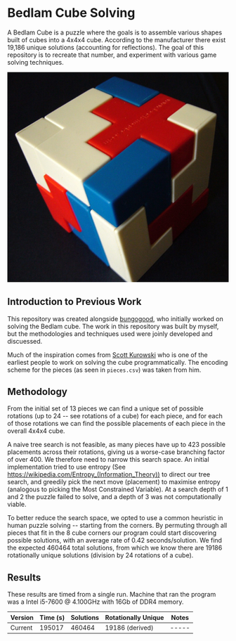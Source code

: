 # Bedlam Cube Solving
A Bedlam Cube is a puzzle where the goals is to assemble various shapes built of cubes into a 4x4x4 cube. According to the manufacturer there exist 19,186 unique solutions (accounting for reflections). The goal of this repository is to recreate that number, and experiment with various game solving techniques.

![](cube.jpg)

## Introduction to Previous Work
This repository was created alongside [bungogood](https://github.com/bungogood/puzzle-cubes), who initially worked on solving the Bedlam cube. The work in this repository was built by myself, but the methodologies and techniques used were joinly developed and discuessed.

Much of the inspiration comes from [Scott Kurowski](http://www.scottkurowski.com/BedlamCube/) who is one of the earliest people to work on solving the cube programmatically. The encoding scheme for the pieces (as seen in `pieces.csv`) was taken from him.

## Methodology
From the initial set of 13 pieces we can find a unique set of possible rotations (up to 24 -- see rotations of a cube) for each piece, and for each of those rotations we can find the possible placements of each piece in the overall 4x4x4 cube. 

A naive tree search is not feasible, as many pieces have up to 423 possible placements across their rotations, giving us a worse-case branching factor of over 400. We therefore need to narrow this search space. An initial implementation tried to use entropy (See https://wikipedia.com/Entropy_(Information_Theory)) to direct our tree search, and greedily pick the next move (placement) to maximise entropy (analogous to picking the Most Constrained Variable). At a search depth of 1 and 2 the puzzle failed to solve, and a depth of 3 was not computationally viable.

To better reduce the search space, we opted to use a common heuristic in human puzzle solving -- starting from the corners. By permuting through all pieces that fit in the 8 cube corners our program could start discovering possible solutions, with an average rate of 0.42 seconds/solution. We find the expected 460464 total solutions, from which we know there are 19186 rotationally unique solutions (division by 24 rotations of a cube).

## Results
These results are timed from a single run. Machine that ran the program was a  Intel i5-7600 @ 4.100GHz with 16Gb of DDR4 memory.

| Version | Time (s) | Solutions | Rotationally Unique | Notes |
| ------- | -------- | --------- | ------------------- | ----- |
| Current | 195017   | 460464    | 19186 (derived)     | ----- |

